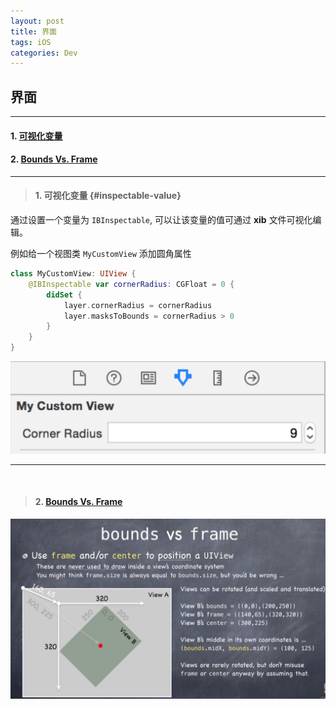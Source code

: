 ```yaml
---
layout: post
title: 界面
tags: iOS
categories: Dev
---
```


## 界面

---

#### 1. [可视化变量](#inspectable-value)
#### 2. [Bounds Vs. Frame](#bounds-vs-frame)

---

> #### 1. 可视化变量 {#inspectable-value}

通过设置一个变量为 `IBInspectable`, 可以让该变量的值可通过 **xib** 文件可视化编辑。

例如给一个视图类 `MyCustomView` 添加圆角属性

```swift
class MyCustomView: UIView {
    @IBInspectable var cornerRadius: CGFloat = 0 {
        didSet {
            layer.cornerRadius = cornerRadius
            layer.masksToBounds = cornerRadius > 0
        }
    }
}
```

![xib](/images/20170901/IBInspectable.png)

---

<br>

> #### 2. [Bounds Vs. Frame](#bounds-vs-frame)

![Illustration](/images/20170901/bounds_frame.png)